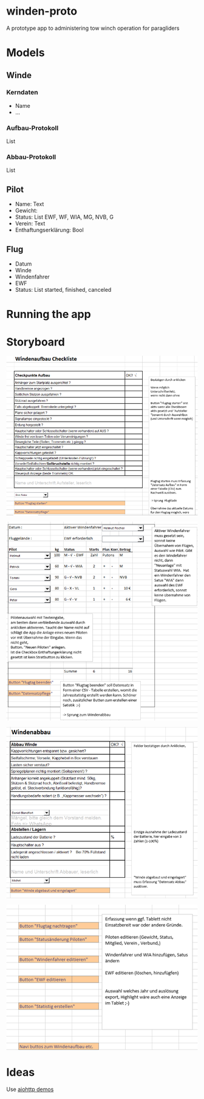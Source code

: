 # winden-proto
A prototype app to administering tow winch operation for paragliders

# Models

## Winde

### Kerndaten

* Name
* ...

### Aufbau-Protokoll

List

### Abbau-Protokoll

List

## Pilot

* Name: Text
* Gewicht: 
* Status: List EWF, WF, WIA, MG, NVB, G
* Verein: Text
* Enthaftungserklärung: Bool


## Flug

* Datum
* Winde
* Windenfahrer
* EWF
* Status: List started, finished, canceled



# Running the app

# Storyboard

![Windenaufbau](./storyboard/windenaufbau.PNG)

![Flugkladde](./storyboard/flugkladde.PNG)

![Windenabbau](./storyboard/windenabbau.PNG)

![Datensatzpflege](./storyboard/datensatzpflege.PNG)


# Ideas 

Use [aiohttp demos](https://github.com/aio-libs/aiohttp-demos/tree/master/demos/polls)
